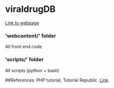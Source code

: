 # viraldrugDB

[Link to webpage](http://odin.unomaha.edu/~edoerr/viraldrugDB.php)

### 'webcontent/' folder
All front end code.

### 'scripts/' folder
All scripts (python + bash)


##References:
PHP tutorial, Tutorial Republic. [Link](tutorialrepublic.com/php-tutorial/).
